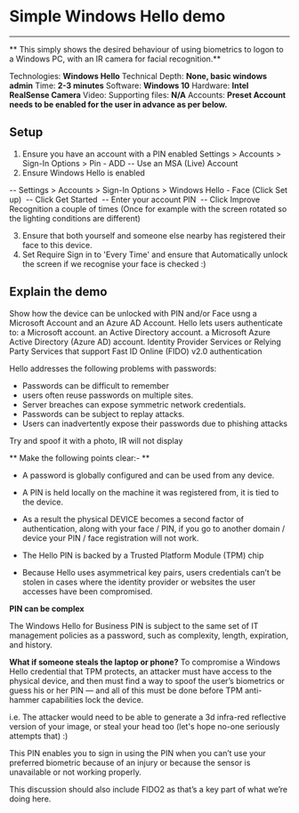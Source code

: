 # Simple Windows Hello demo
-------------------------

** This simply shows the desired behaviour of using biometrics to logon to a Windows PC, with an IR camera for facial recognition.**

Technologies: **Windows Hello**
Technical Depth: **None, basic windows admin**
Time: **2-3 minutes**
Software: **Windows 10**
Hardware: **Intel RealSense Camera**
Video: 
Supporting files: **N/A**
Accounts: **Preset Account needs to be enabled for the user in advance as per below.**

Setup
-----
1. Ensure you have an account with a PIN enabled Settings > Accounts > Sign-In Options > Pin - ADD -- Use an MSA (Live) Account 
2. Ensure Windows Hello is enabled 

-- Settings > Accounts > Sign-In Options > Windows Hello - Face (Click Set up) 
-- Click Get Started 
-- Enter your account PIN 
-- Click Improve Recognition a couple of times (Once for example with the screen rotated so the lighting conditions are different) 

3. Ensure that both yourself and someone else nearby has registered their face to this device. 
4. Set Require Sign in to 'Every Time' and ensure that Automatically unlock the screen if we recognise your face is checked :) 

Explain the demo
----------------

Show how the device can be unlocked with PIN and/or Face usng a Microsoft Account and an Azure AD Account.
Hello lets users authenticate to:
a Microsoft account.
an Active Directory account.
a Microsoft Azure Active Directory (Azure AD) account.
Identity Provider Services or Relying Party Services that support Fast ID Online (FIDO) v2.0 authentication

Hello addresses the following problems with passwords:
 - Passwords can be difficult to remember
 - users often reuse passwords on multiple sites.
 - Server breaches can expose symmetric network credentials.
 - Passwords can be subject to replay attacks.
 - Users can inadvertently expose their passwords due to phishing attacks 

Try and spoof it with a photo, IR will not display

** Make the following points clear:- **
 - A password is globally configured and can be used from any device.
 - A PIN is held locally on the machine it was registered from, it is tied to the device.
 - As a result the physical DEVICE becomes a second factor of authentication, along with your face / PIN, if you go to another domain / device your PIN / face registration will not work.

 - The Hello PIN is backed by a Trusted Platform Module (TPM) chip
 - Because Hello uses asymmetrical key pairs, users credentials can’t be stolen in cases where the identity provider or websites the user accesses have been compromised.

**PIN can be complex**

The Windows Hello for Business PIN is subject to the same set of IT management policies as a password, such as complexity, length, expiration, and history. 

**What if someone steals the laptop or phone?**
To compromise a Windows Hello credential that TPM protects, an attacker must have access to the physical device, and then must find a way to spoof the user’s biometrics or guess his or her PIN  — and all of this must be done before TPM anti-hammer capabilities lock the device.

i.e. The attacker would need to be able to generate a 3d infra-red reflective version of your image, or steal your head too (let's hope no-one seriously attempts that) :) 

This PIN enables you to sign in using the PIN when you can’t use your preferred biometric because of an injury or because the sensor is unavailable or not working properly.

This discussion should also include FIDO2 as that’s a key part of what we’re doing here. 
